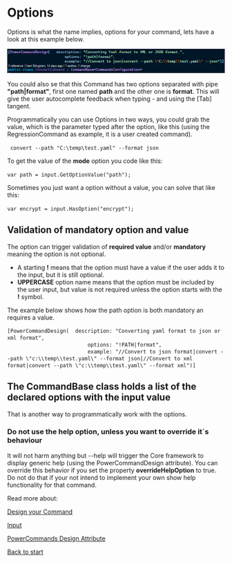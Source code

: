 # Options

Options is what the name implies, options for your command, lets have a look at this example below.

![Alt text](images/power_command_attribute.png?raw=true "Attributes")

You could also se that this Command has two options separated with pipe **"path|format"**, first one named **path** and the other one is **format**. This will give the user autocomplete feedback when typing - and using the [Tab] tangent.

Programmatically you can use Options in two ways, you could grab the value, which is the parameter typed after the option, like this (using the RegressionCommand as example, it is a user created command).

``` convert --path "C:\temp\test.yaml" --format json```

To get the value of the **mode** option you code like this:

``` var path = input.GetOptionValue("path"); ```

Sometimes you just want a option without a value, you can solve that like this:

``` var encrypt = input.HasOption("encrypt"); ```

## Validation of mandatory option and value
The option can trigger validation of **required value** and/or **mandatory** meaning the option is not optional. 

- A starting **!** means that the option must have a value if the user adds it to the input, but it is still optional.
- **UPPERCASE** option name means that the option must be included by the user input, but value is not required unless the option starts with the **!** symbol.

The example below shows how the path option is both mandatory an requires a value.
```
[PowerCommandDesign(  description: "Converting yaml format to json or xml format",
                          options: "!PATH|format",
                          example: "//Convert to json format|convert --path \"c:\\temp\\test.yaml\" --format json|//Convert to xml format|convert --path \"c:\\temp\\test.yaml\" --format xml")]
```
## The CommandBase class holds a list of the declared options with the input value
That is another way to programmatically work with the options.

### Do not use the help option, unless you want to override it´s behaviour
It will not harm anything but --help will trigger the Core framework to display generic help (using the PowerCommandDesign attribute).
You can override this behavior if you set the property **overrideHelpOption** to true. Do not do that if your not intend to implement your own show help functionality for that command.

Read more about:

[Design your Command](Design_command.md)

[Input](Input.md)

[PowerCommands Design Attribute](PowerCommandDesignAttribute.md)

[Back to start](https://github.com/PowerCommands/PowerCommands2022/blob/main/Docs/README.md)